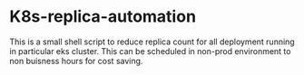 # K8s-replica-automation
This is a small shell script to reduce replica count for all deployment running in particular eks cluster. This can be scheduled in non-prod environment to non buisness hours for cost saving.
